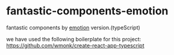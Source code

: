 # fantastic-components-emotion
fantastic components by [emotion](https://emotion.sh/) version.(typeScript)

we have used the following boilerplate for this project:
https://github.com/wmonk/create-react-app-typescript


